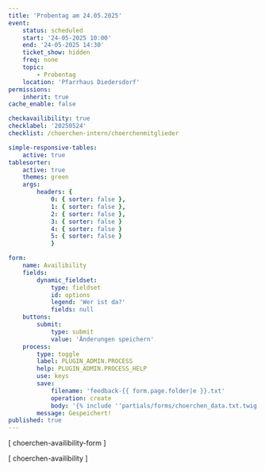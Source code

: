 ```yaml
---
title: 'Probentag am 24.05.2025'
event:
    status: scheduled
    start: '24-05-2025 10:00'
    end: '24-05-2025 14:30'
    ticket_show: hidden
    freq: none
    topic:
        - Probentag
    location: 'Pfarrhaus Diedersdorf'
permissions:
    inherit: true
cache_enable: false

checkavailibility: true
checklabel: '20250524'
checklist: /choerchen-intern/choerchenmitglieder

simple-responsive-tables:
    active: true
tablesorter:
    active: true
    themes: green
    args:
        headers: {
            0: { sorter: false },
            1: { sorter: false },
            2: { sorter: false },
            3: { sorter: false }
            4: { sorter: false }
            5: { sorter: false }
            }

form:
    name: Availibility
    fields:
        dynamic_fieldset:
            type: fieldset
            id: options
            legend: 'Wer ist da?'
            fields: null
    buttons:
        submit:
            type: submit
            value: 'Änderungen speichern'
    process:
        type: toggle
        label: PLUGIN_ADMIN.PROCESS
        help: PLUGIN_ADMIN.PROCESS_HELP
        use: keys
        save:
            filename: 'feedback-{{ form.page.folder|e }}.txt'
            operation: create
            body: '{% include ''partials/forms/choerchen_data.txt.twig'' %}'
        message: Gespeichert!
published: true
---
```


[ choerchen-availibility-form ]


[ choerchen-availibility ]
